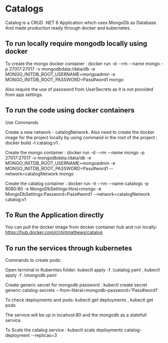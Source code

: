 # Catalogs

Catalog is a CRUD .NET 6 Application which uses MongoDb as Database. And made production ready through docker and kubernetes.

## To run locally require mongodb locally using docker

To create the mongo docker container : 
docker run  -d --rm --name mongo -p 27017:27017 -v mongodbdata:/data/db -e MONGO_INITDB_ROOT_USERNAME=mongoadmin -e MONGO_INITDB_ROOT_PASSWORD=Pass#word1 mongo

Also require the use of password from UserSecrets as it is not provided from app settings.

## To run the code using docker containers
Use Commands

Create a new network - catalogNetwork.
Also need to create the docker image for the project locally by using command in the root of the project : docker build -t catalog:v1 .

Create the mongo container : docker run  -d --rm --name mongo -p 27017:27017 -v mongodbdata:/data/db -e MONGO_INITDB_ROOT_USERNAME=mongoadmin -e MONGO_INITDB_ROOT_PASSWORD=Pass#word1 --network=catalogNetwork mongo

Create the catalog container : docker run -it --rm --name catalogs -p 8080:80 -e MongoDbSettings:Host=mongo -e MongoDbSettings:Password=Pass#word1 --network=catalogNetwork catalog:v1


## To Run the Application directly

You can pull the docker image from docker container hub and run locally: https://hub.docker.com/r/clintmathews/catalog

## To run the services through kubernetes

Commands to create pods:

Open terminal in Kuberntes folder: kubectl apply -f .\catalog.yaml , kubectl apply -f .\mongodb.yaml

Create generic secret for mongodb password : kubectl create secret generic catalog-secrets --from-literal=mongodb-password='Pass#word1'

To check deployments and pods: kubectl get deployments , kubectl get pods  

The service will be up in locahost:80 and the mongodb as a statefull service.

To Scale the catalog service : kubectl scale deployments catalog-deployment --replicas=3




